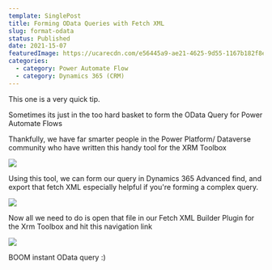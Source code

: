 ```yaml
---
template: SinglePost
title: Forming OData Queries with Fetch XML
slug: format-odata
status: Published
date: 2021-15-07
featuredImage: https://ucarecdn.com/e56445a9-ae21-4625-9d55-1167b182f8e1/
categories:
  - category: Power Automate Flow
  - category: Dynamics 365 (CRM)
---
```

This one is a very quick tip.

Sometimes its just in the too hard basket to form the OData Query for Power Automate Flows

Thankfully, we have far smarter people in the Power Platform/ Dataverse community who have written this handy tool for the XRM Toolbox

![](https://ucarecdn.com/84304446-bf4f-483c-a6d2-707ccae63510/)

Using this tool, we can form our query in Dynamics 365 Advanced find, and export that fetch XML especially helpful if you're forming a complex query.

![](https://ucarecdn.com/1334a263-b159-43ac-a986-49659482d57d/)

Now all we need to do is open that file in our Fetch XML Builder Plugin for the Xrm Toolbox and hit this navigation link

![](https://ucarecdn.com/0d66bbd0-6d89-4047-a148-5ecde3136c07/)

BOOM instant OData query :)
